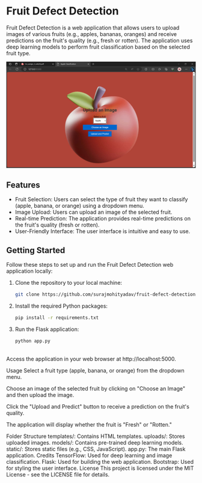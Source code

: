 # Fruit Defect Detection

Fruit Defect Detection is a web application that allows users to upload images of various fruits (e.g., apples, bananas, oranges) and receive predictions on the fruit's quality (e.g., fresh or rotten). The application uses deep learning models to perform fruit classification based on the selected fruit type.

![Sample Screenshot](screenshots/Screenshot.png)

## Features

- Fruit Selection: Users can select the type of fruit they want to classify (apple, banana, or orange) using a dropdown menu.
- Image Upload: Users can upload an image of the selected fruit.
- Real-time Prediction: The application provides real-time predictions on the fruit's quality (fresh or rotten).
- User-Friendly Interface: The user interface is intuitive and easy to use.

## Getting Started

Follow these steps to set up and run the Fruit Defect Detection web application locally:

1. Clone the repository to your local machine:

   ```bash
   git clone https://github.com/surajmohityadav/fruit-defect-detection.git


2. Install the required Python packages:

   ```bash
   pip install -r requirements.txt


3. Run the Flask application:

   ```bash
   python app.py



Access the application in your web browser at http://localhost:5000.

Usage
Select a fruit type (apple, banana, or orange) from the dropdown menu.

Choose an image of the selected fruit by clicking on "Choose an Image" and then upload the image.

Click the "Upload and Predict" button to receive a prediction on the fruit's quality.

The application will display whether the fruit is "Fresh" or "Rotten."

Folder Structure
templates/: Contains HTML templates.
uploads/: Stores uploaded images.
models/: Contains pre-trained deep learning models.
static/: Stores static files (e.g., CSS, JavaScript).
app.py: The main Flask application.
Credits
TensorFlow: Used for deep learning and image classification.
Flask: Used for building the web application.
Bootstrap: Used for styling the user interface.
License
This project is licensed under the MIT License - see the LICENSE file for details.

